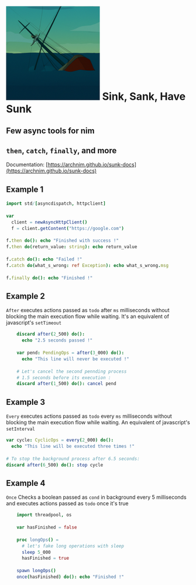 ![Sunk](sunk-256.png) Sink, Sank, Have Sunk
===========================================
## Few async tools for nim
## `then`, `catch`, `finally`, and more


Documentation: [https://archnim.github.io/sunk-docs](https://archnim.github.io/sunk-docs)


## Example 1

```nim
import std/[asyncdispatch, httpclient]

var
  client = newAsyncHttpClient()
  f = client.getContent("https://google.com")

f.then do(): echo "Finished with success !"
f.then do(return_value: string): echo return_value

f.catch do(): echo "Failed !"
f.catch do(what_s_wrong: ref Exception): echo what_s_wrong.msg

f.finally do(): echo "Finished !"
```

## Example 2
`After` executes actions passed as `todo` after `ms` milliseconds without blocking the main execution flow while waiting. It's an equivalent of javascript's `setTimeout`

```nim
    discard after(2_500) do():
      echo "2.5 seconds passed !"

    var pend: PendingOps = after(3_000) do():
      echo "This line will never be executed !"

    # Let's cancel the second pennding process
    # 1.5 seconds before its execution :
    discard after(1_500) do(): cancel pend
```

## Example 3
`Every` executes actions passed as `todo` every `ms` milliseconds without blocking the main execution flow while waiting. An equivalent of javascript's `setInterval`

```nim
var cycle: CyclicOps = every(2_000) do():
  echo "This line will be executed three times !"

# To stop the background process after 6.5 seconds:
discard after(6_500) do(): stop cycle
```

## Example 4
`Once` Checks a boolean passed as `cond` in background every 5 milliseconds and executes actions passed as `todo` once it's true

```nim
    import threadpool, os

    var hasFinished = false

    proc longOps() =
      # let's fake long operations with sleep
      sleep 5_000
      hasFinished = true

    spawn longOps()
    once(hasFinished) do(): echo "Finished !"
```